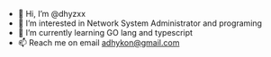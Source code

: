 - 👋 Hi, I’m @dhyzxx
- 👀 I’m interested in Network System Administrator and programing
- 🌱 I’m currently learning GO lang and typescript
- 📫 Reach me on email adhykon@gmail.com

<!---
dhyzxx/dhyzxx is a ✨ special ✨ repository because its `README.md` (this file) appears on your GitHub profile.
You can click the Preview link to take a look at your changes.
--->
